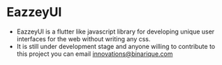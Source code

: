 # EazzeyUI

- EazzeyUI is a flutter like javascript library for developing unique user interfaces  for the web without writing any css.
- It is still under development stage and anyone willing to contribute to this project you can email innovations@binarique.com
